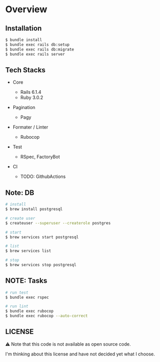 # Overview

## Installation

```zsh
$ bundle install
$ bundle exec rails db:setup
$ bundle exec rails db:migrate
$ bundle exec rails server
```

## Tech Stacks

- Core

  - Rails 6.1.4
  - Ruby 3.0.2

- Pagination

  - Pagy

- Formater / Linter

  - Rubocop

- Test

  - RSpec, FactoryBot

- CI

  - TODO: GithubActions

## Note: DB

```zsh
# install
$ brew install postgresql

# create user
$ createuser --superuser --createrole postgres

# start
$ brew services start postgresql

# list
$ brew services list

# stop
$ brew services stop postgresql
```

## NOTE: Tasks

```zsh
# run test
$ bundle exec rspec

# run lint
$ bundle exec rubocop
$ bundle exec rubocop --auto-correct
```

## LICENSE

⚠️ Note that this code is not available as open source code.

I'm thinking about this license and have not decided yet what I choose.
